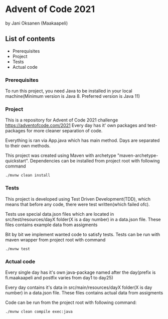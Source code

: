 # Advent of Code 2021
by Jani Oksanen (Maakaapeli)

## List of contents
- Prerequisites
- Project
- Tests
- Actual code

### Prerequisites
To run this project, you need Java to be installed in your local machine(Minimum version is Java 8. Preferred version is Java 11)

### Project
This is a repository for Advent of Code 2021 challenge https://adventofcode.com/2021
Every day has it' own packages and test-packages for more cleaner separation of code.

Everything is ran via App.java which has main method. Days are separated to their own methods.

This project was created using Maven with archetype "maven-archetype-quickstart". Dependencies can be installed from project root with following command
```
./mvnw clean install
```
### Tests
This project is developed using Test Driven Development(TDD), which means that before any code, there were test written(which failed ofc).

Tests use special data.json files which are located in src/test/resources/dayX folder(X is a day number) in a data.json file. These files contains example data from assigments

 Bit by bit we implement wanted code to satisfy tests. Tests can be run with maven wrapper from project root with command
```
./mvnw test
```
### Actual code
Every single day has it's own java-package named after the day(prefix is fi.maakaapeli and postfix varies from day1 to day25)

Every day contains it's data in src/main/resources/dayX folder(X is day number) in a data.json file. These files contains actual data from assigments

Code can be run from the project root with following command:
```
./mvnw clean compile exec:java
```



